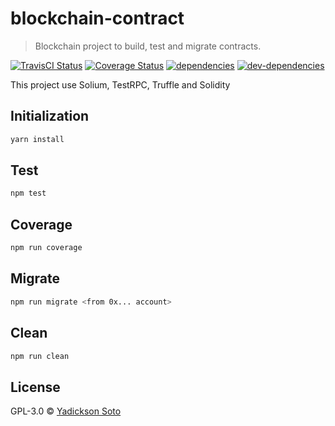 # blockchain-contract
> Blockchain project to build, test and migrate contracts.


[![TravisCI Status][travis-image]][travis-url]
[![Coverage Status][coveralls-image]][coveralls-url]
[![dependencies][dependencies-image]][dependencies-url]
[![dev-dependencies][dev-dependencies-image]][dev-dependencies-url]


This project use Solium, TestRPC, Truffle and Solidity

## Initialization

```bash
yarn install
```

## Test

```bash
npm test
```

## Coverage

```bash
npm run coverage
```

## Migrate

```bash
npm run migrate <from 0x... account>
```

## Clean

```bash
npm run clean
```

## License

GPL-3.0 © [Yadickson Soto](https://github.com/yadickson)


[travis-image]: https://travis-ci.org/yadickson/blockchain-contract.svg
[travis-url]: https://travis-ci.org/yadickson/blockchain-contract

[coveralls-image]: https://coveralls.io/repos/github/yadickson/blockchain-contract/badge.svg
[coveralls-url]: https://coveralls.io/github/yadickson/blockchain-contract

[dependencies-image]: https://david-dm.org/yadickson/blockchain-contract/status.svg
[dependencies-url]: https://david-dm.org/yadickson/blockchain-contract?view=list

[dev-dependencies-image]: https://david-dm.org/yadickson/blockchain-contract/dev-status.svg
[dev-dependencies-url]: https://david-dm.org/yadickson/blockchain-contract?type=dev&view=list

